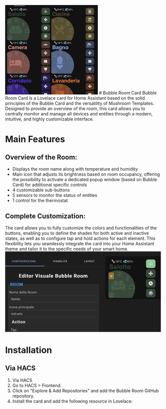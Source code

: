 <img src="img/bubble-room.png" alt="Bubble Room" width="300">
# Bubble Room Card
Bubble Room Card is a Lovelace card for Home Assistant based on the solid principles of the Bubble Card and the versatility of Mushroom Templates. Designed to provide an overview of the room, this card allows you to centrally monitor and manage all devices and entities through a modern, intuitive, and highly customizable interface.

# Main Features
## Overview of the Room:
- Displays the room name along with temperature and humidity
- Main icon that adjusts its brightness based on room occupancy, offering the possibility to activate a dedicated popup window (based on Bubble Card) for additional specific controls
- 4 customizable sub-buttons
- 5 sensors to monitor the status of entities
- 1 control for the thermostat
## Complete Customization:
The card allows you to fully customize the colors and functionalities of the buttons, enabling you to define the shades for both active and inactive states, as well as to configure tap and hold actions for each element. This flexibility lets you seamlessly integrate the card into your Home Assistant theme and tailor it to the specific needs of your smart home.
![Bubble Room](img/bubble-room3.png)

# Installation
## Via HACS
1. Via HACS
2. Go to HACS > Frontend.
3. Click on "Explore & Add Repositories" and add the Bubble Room GitHub repository.
4. Install the card and add the following resource in Lovelace:

